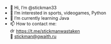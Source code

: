 - 👋 Hi, I’m @stickman33
- 👀 I’m interested in sports, videogames, Python
- 🌱 I’m currently learning Java
- 📫 How to contact me:  
     <img src="https://www.vectorico.com/download/social_media/Telegram-Icon.png" alt="drawing" width="15"/> https://t.me/stickmanwastaken <br>
     📧 stickman@gwaith.ru

<!---
stickman33/stickman33 is a ✨ special ✨ repository because its `README.md` (this file) appears on your GitHub profile.
You can click the Preview link to take a look at your changes.
--->
